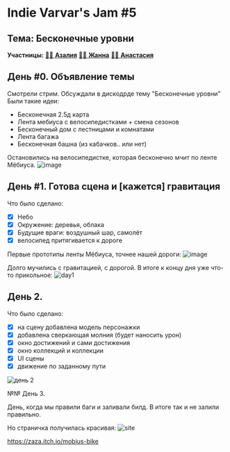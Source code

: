 # Indie Varvar's Jam #5
## Тема: **Бесконечные уровни**
**Участницы:** <a href="https://github.com/zazaraisovna">:woman_technologist: <b>Азалия</b></a>
<a href="https://github.com/whiletruegoto"> :woman_technologist: <b>Жанна</b></a>
<a href="https://github.com/wheelreinventions"> :woman_technologist: <b>Анастасия</b></a>
##
## День #0. **Объявление темы**
Смотрели стрим. Обсуждали в дискодрде тему "Бесконечные уровни"
Были такие идеи:
* Бесконечная 2.5д карта
* Лента мебиуса с велосипедистками + смена сезонов
* Бесконечный дом с лестницами и комнатами
* Лента багажа
* Бесконечная башна (из кабачков.. или нет)

Остановились на велосипедистке, которая бесконечно мчит по ленте Мёбиуса.
![image](https://github.com/code-sisters-home/iv-jam-5/assets/5063376/36d1307c-4eec-496b-9f26-98c9c500064c)

## День #1. **Готова сцена и [кажется] гравитация**

Что было сделано:
- [x] Небо
- [x] Окружение: деревья, облака
- [x] Будущие враги: воздушный шар, самолёт
- [x] велосипед притягивается к дороге

Первые прототипы ленты Мёбиуса, точнее нашей дороги:
![image](https://github.com/code-sisters-home/iv-jam-5/assets/5063376/36c3ed49-5584-4482-b8d7-daa0be0e17fa)

Долго мучились с гравитацией, с дорогой. В итоге к концу дня уже что-то прикольное:
![day1](https://github.com/code-sisters-home/iv-jam-5/assets/5063376/b5f61d6a-657c-4843-bc15-999175a899b1)

## День 2.

Что было сделано:
- [x] на сцену добавлена модель персонажки
- [x] добавлена сверкающая молния (будет наносить урон)
- [x] окно достижений и сами достижения
- [x] окно коллекций и коллекции
- [x] UI сцены
- [x] движение по заданному пути

![день 2](https://github.com/code-sisters-home/iv-jam-5/assets/5063376/45b5f766-f78e-4705-8370-cb2ccbb0d18c)

№№ День 3.

День, когда мы правили баги и заливали билд. В итоге так и не залили правильно.

Но страничка получилась красивая:
![site](https://github.com/code-sisters-home/iv-jam-5/assets/5063376/4eac1fac-232e-4a46-97a2-e42c888587a4)

https://zaza.itch.io/mobius-bike
